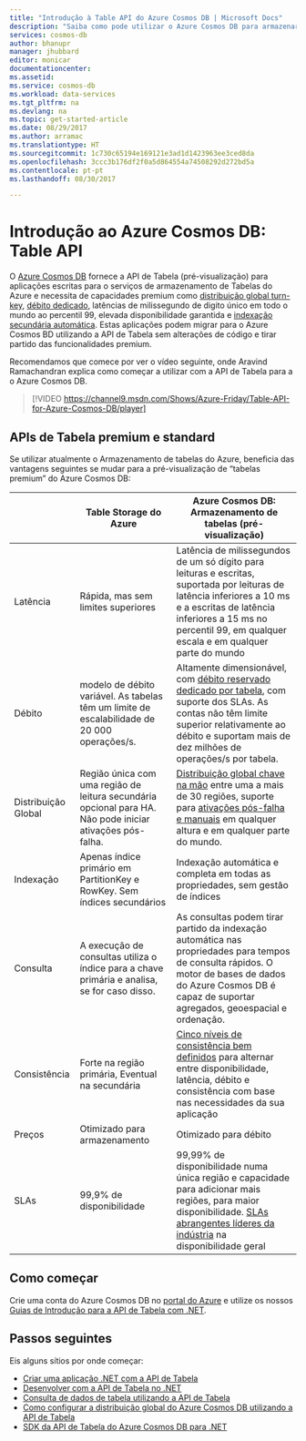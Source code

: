 ```yaml
---
title: "Introdução à Table API do Azure Cosmos DB | Microsoft Docs"
description: "Saiba como pode utilizar o Azure Cosmos DB para armazenar e consultar grandes volumes de dados de chaves-valores com baixa latência através da utilização das populares APIs OSS MongoDB."
services: cosmos-db
author: bhanupr
manager: jhubbard
editor: monicar
documentationcenter: 
ms.assetid: 
ms.service: cosmos-db
ms.workload: data-services
ms.tgt_pltfrm: na
ms.devlang: na
ms.topic: get-started-article
ms.date: 08/29/2017
ms.author: arramac
ms.translationtype: HT
ms.sourcegitcommit: 1c730c65194e169121e3ad1d1423963ee3ced8da
ms.openlocfilehash: 3ccc3b176df2f0a5d864554a74508292d272bd5a
ms.contentlocale: pt-pt
ms.lasthandoff: 08/30/2017

---
```

# <a name="introduction-to-azure-cosmos-db-table-api"></a>Introdução ao Azure Cosmos DB: Table API

O [Azure Cosmos DB](introduction.md) fornece a API de Tabela (pré-visualização) para aplicações escritas para o serviços de armazenamento de Tabelas do Azure e necessita de capacidades premium como [distribuição global turn-key](distribute-data-globally.md), [débito dedicado](partition-data.md), latências de milissegundo de digito único em todo o mundo ao percentil 99, elevada disponibilidade garantida e [indexação secundária automática](http://www.vldb.org/pvldb/vol8/p1668-shukla.pdf). Estas aplicações podem migrar para o Azure Cosmos BD utilizando a API de Tabela sem alterações de código e tirar partido das funcionalidades premium.

Recomendamos que comece por ver o vídeo seguinte, onde Aravind Ramachandran explica como começar a utilizar com a API de Tabela para a o Azure Cosmos DB.

> [!VIDEO https://channel9.msdn.com/Shows/Azure-Friday/Table-API-for-Azure-Cosmos-DB/player]
> 
> 

## <a name="premium-and-standard-table-apis"></a>APIs de Tabela premium e standard
Se utilizar atualmente o Armazenamento de tabelas do Azure, beneficia das vantagens seguintes se mudar para a pré-visualização de “tabelas premium” do Azure Cosmos DB:

|  | Table Storage do Azure | Azure Cosmos DB: Armazenamento de tabelas (pré-visualização) |
| --- | --- | --- |
| Latência | Rápida, mas sem limites superiores | Latência de milissegundos de um só dígito para leituras e escritas, suportada por leituras de latência inferiores a 10 ms e a escritas de latência inferiores a 15 ms no percentil 99, em qualquer escala e em qualquer parte do mundo |
| Débito | modelo de débito variável. As tabelas têm um limite de escalabilidade de 20 000 operações/s. | Altamente dimensionável, com [débito reservado dedicado por tabela](request-units.md), com suporte dos SLAs. As contas não têm limite superior relativamente ao débito e suportam mais de dez milhões de operações/s por tabela. |
| Distribuição Global | Região única com uma região de leitura secundária opcional para HA. Não pode iniciar ativações pós-falha. | [Distribuição global chave na mão](distribute-data-globally.md) entre uma a mais de 30 regiões, suporte para [ativações pós-falha e manuais](regional-failover.md) em qualquer altura e em qualquer parte do mundo. |
| Indexação | Apenas índice primário em PartitionKey e RowKey. Sem índices secundários | Indexação automática e completa em todas as propriedades, sem gestão de índices |
| Consulta | A execução de consultas utiliza o índice para a chave primária e analisa, se for caso disso. | As consultas podem tirar partido da indexação automática nas propriedades para tempos de consulta rápidos. O motor de bases de dados do Azure Cosmos DB é capaz de suportar agregados, geoespacial e ordenação. |
| Consistência | Forte na região primária, Eventual na secundária | [Cinco níveis de consistência bem definidos](consistency-levels.md) para alternar entre disponibilidade, latência, débito e consistência com base nas necessidades da sua aplicação |
| Preços | Otimizado para armazenamento  | Otimizado para débito |
| SLAs | 99,9% de disponibilidade | 99,99% de disponibilidade numa única região e capacidade para adicionar mais regiões, para maior disponibilidade. [SLAs abrangentes líderes da indústria](https://azure.microsoft.com/support/legal/sla/cosmos-db/) na disponibilidade geral |

## <a name="how-to-get-started"></a>Como começar

Crie uma conta do Azure Cosmos DB no [portal do Azure](https://portal.azure.com) e utilize os nossos [Guias de Introdução para a API de Tabela com .NET](create-table-dotnet.md). 

## <a name="next-steps"></a>Passos seguintes

Eis alguns sítios por onde começar:
* [Criar uma aplicação .NET com a API de Tabela](create-table-dotnet.md)
* [Desenvolver com a API de Tabela no .NET](tutorial-develop-table-dotnet.md)
* [Consulta de dados de tabela utilizando a API de Tabela](tutorial-query-table.md)
* [Como configurar a distribuição global do Azure Cosmos DB utilizando a API de Tabela](tutorial-global-distribution-table.md)
* [SDK da API de Tabela do Azure Cosmos DB para .NET](table-sdk-dotnet.md)

